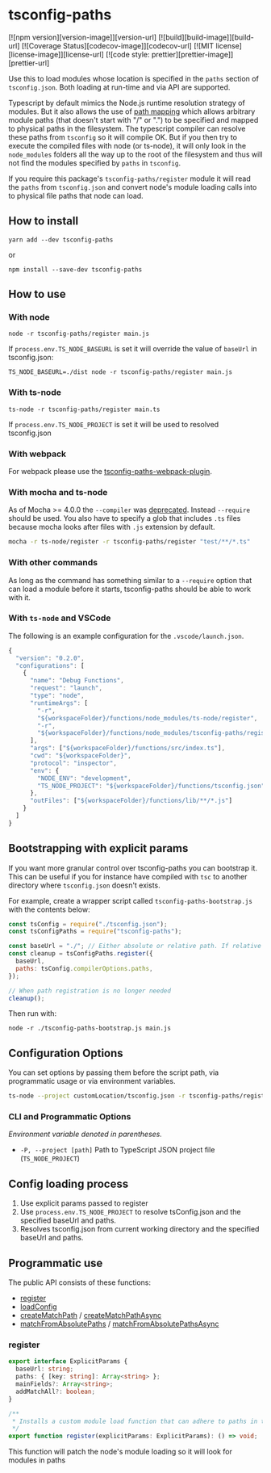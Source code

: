 # tsconfig-paths

[![npm version][version-image]][version-url]
[![build][build-image]][build-url]
[![Coverage Status][codecov-image]][codecov-url]
[![MIT license][license-image]][license-url]
[![code style: prettier][prettier-image]][prettier-url]

Use this to load modules whose location is specified in the `paths` section of `tsconfig.json`. Both loading at run-time and via API are supported.

Typescript by default mimics the Node.js runtime resolution strategy of modules. But it also allows the use of [path mapping](https://www.typescriptlang.org/docs/handbook/module-resolution.html) which allows arbitrary module paths (that doesn't start with "/" or ".") to be specified and mapped to physical paths in the filesystem. The typescript compiler can resolve these paths from `tsconfig` so it will compile OK. But if you then try to execute the compiled files with node (or ts-node), it will only look in the `node_modules` folders all the way up to the root of the filesystem and thus will not find the modules specified by `paths` in `tsconfig`.

If you require this package's `tsconfig-paths/register` module it will read the `paths` from `tsconfig.json` and convert node's module loading calls into to physical file paths that node can load.

## How to install

```
yarn add --dev tsconfig-paths
```

or

```
npm install --save-dev tsconfig-paths
```

## How to use

### With node

`node -r tsconfig-paths/register main.js`

If `process.env.TS_NODE_BASEURL` is set it will override the value of `baseUrl` in tsconfig.json:

`TS_NODE_BASEURL=./dist node -r tsconfig-paths/register main.js`

### With ts-node

`ts-node -r tsconfig-paths/register main.ts`

If `process.env.TS_NODE_PROJECT` is set it will be used to resolved tsconfig.json

### With webpack

For webpack please use the [tsconfig-paths-webpack-plugin](https://github.com/dividab/tsconfig-paths-webpack-plugin).

### With mocha and ts-node

As of Mocha >= 4.0.0 the `--compiler` was [deprecated](https://github.com/mochajs/mocha/wiki/compilers-deprecation). Instead `--require` should be used. You also have to specify a glob that includes `.ts` files because mocha looks after files with `.js` extension by default.

```bash
mocha -r ts-node/register -r tsconfig-paths/register "test/**/*.ts"
```

### With other commands

As long as the command has something similar to a `--require` option that can load a module before it starts, tsconfig-paths should be able to work with it.

### With `ts-node` and VSCode

The following is an example configuration for the `.vscode/launch.json`.

```js
{
  "version": "0.2.0",
  "configurations": [
    {
      "name": "Debug Functions",
      "request": "launch",
      "type": "node",
      "runtimeArgs": [
        "-r",
        "${workspaceFolder}/functions/node_modules/ts-node/register",
        "-r",
        "${workspaceFolder}/functions/node_modules/tsconfig-paths/register"
      ],
      "args": ["${workspaceFolder}/functions/src/index.ts"],
      "cwd": "${workspaceFolder}",
      "protocol": "inspector",
      "env": {
        "NODE_ENV": "development",
        "TS_NODE_PROJECT": "${workspaceFolder}/functions/tsconfig.json"
      },
      "outFiles": ["${workspaceFolder}/functions/lib/**/*.js"]
    }
  ]
}
```

## Bootstrapping with explicit params

If you want more granular control over tsconfig-paths you can bootstrap it. This can be useful if you for instance have compiled with `tsc` to another directory where `tsconfig.json` doesn't exists.

For example, create a wrapper script called `tsconfig-paths-bootstrap.js` with the contents below:

```javascript
const tsConfig = require("./tsconfig.json");
const tsConfigPaths = require("tsconfig-paths");

const baseUrl = "./"; // Either absolute or relative path. If relative it's resolved to current working directory.
const cleanup = tsConfigPaths.register({
  baseUrl,
  paths: tsConfig.compilerOptions.paths,
});

// When path registration is no longer needed
cleanup();
```

Then run with:

`node -r ./tsconfig-paths-bootstrap.js main.js`

## Configuration Options

You can set options by passing them before the script path, via programmatic usage or via environment variables.

```bash
ts-node --project customLocation/tsconfig.json -r tsconfig-paths/register "test/**/*.ts"
```

### CLI and Programmatic Options

_Environment variable denoted in parentheses._

- `-P, --project [path]` Path to TypeScript JSON project file (`TS_NODE_PROJECT`)

## Config loading process

1.  Use explicit params passed to register
2.  Use `process.env.TS_NODE_PROJECT` to resolve tsConfig.json and the specified baseUrl and paths.
3.  Resolves tsconfig.json from current working directory and the specified baseUrl and paths.

## Programmatic use

The public API consists of these functions:

- [register](#register)
- [loadConfig](#loadConfig)
- [createMatchPath](#createMatchPath) / [createMatchPathAsync](#createMatchPathAsync)
- [matchFromAbsolutePaths](#matchFromAbsolutePaths) / [matchFromAbsolutePathsAsync](#matchFromAbsolutePathsAsync)

### register

```typescript
export interface ExplicitParams {
  baseUrl: string;
  paths: { [key: string]: Array<string> };
  mainFields?: Array<string>;
  addMatchAll?: boolean;
}

/**
 * Installs a custom module load function that can adhere to paths in tsconfig.
 */
export function register(explicitParams: ExplicitParams): () => void;
```

This function will patch the node's module loading so it will look for modules in paths 